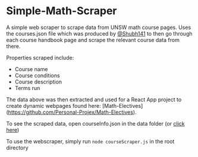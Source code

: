 # Simple-Math-Scraper

A simple web scraper to scrape data from UNSW math course pages. Uses the courses.json file which was produced by  [@Shubh141](https://github.com/Shubh141/Simple-Web-Scraper) to then go through each course handbook page and scrape the relevant course data from there.

Properties scraped include:
- Course name
- Course conditions
- Course description
- Terms run

The data above was then extracted and used for a React App project to create dynamic webpages found here: [Math-Electives] (https://github.com/Personal-Projex/Math-Electives).

To see the scraped data, open courseInfo.json in the data folder (or [click here](./data/courseInfo.json))

To use the webscraper, simply run ```node courseScraper.js``` in the root directory
